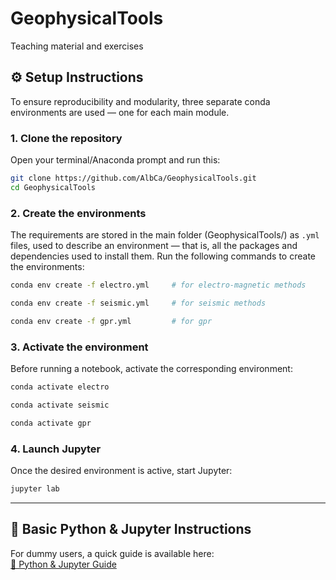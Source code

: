 # GeophysicalTools
 Teaching material and exercises

## ⚙️ Setup Instructions
To ensure reproducibility and modularity, three separate conda environments are used — one for each main module.


### 1. Clone the repository
Open your terminal/Anaconda prompt and run this:
```bash
git clone https://github.com/AlbCa/GeophysicalTools.git
cd GeophysicalTools
```
### 2. Create the environments
The requirements are stored in the main folder (GeophysicalTools/) as `.yml` files, used to describe an environment — that is, all the packages and dependencies used to install them. 
Run the following commands to create the environments:
```bash
conda env create -f electro.yml		# for electro-magnetic methods
```
```bash
conda env create -f seismic.yml		# for seismic methods
```
```bash
conda env create -f gpr.yml			# for gpr
```

### 3. Activate the environment
Before running a notebook, activate the corresponding environment:  
```bash
conda activate electro
```
```bash
conda activate seismic
```
```bash
conda activate gpr
```

### 4. Launch Jupyter
Once the desired environment is active, start Jupyter:
```bash
jupyter lab
```

---
## 📘 Basic Python & Jupyter Instructions
For dummy users, a quick guide is available here:  
[📄 Python & Jupyter Guide](PythonJupyter.pdf)
